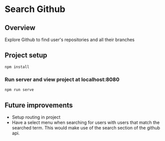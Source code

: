 # Search Github

## Overview
Explore Github to find user's repositories and all their branches

## Project setup
```
npm install
```

### Run server and view project at localhost:8080
```
npm run serve
```

## Future improvements
- Setup routing in project
- Have a select menu when searching for users with users that match the searched term. This would make use of the search section of the github api.
